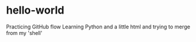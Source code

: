 # hello-world
Practicing GitHub flow
Learning Python and a little html and trying to merge from my 'shell'
